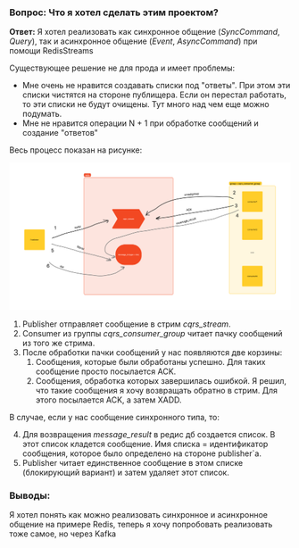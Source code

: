 ### Вопрос: Что я хотел сделать этим проектом?

**Ответ:** Я хотел реализовать как синхронное общение (_SyncCommand_, _Query_), так и асинхронное общение (_Event_, _AsyncCommand_) при помощи RedisStreams

Существующее решение не для прода и имеет проблемы:

- Мне очень не нравится создавать списки под "ответы". При этом эти списки чистятся на стороне публищера. Если он перестал работать, то эти списки не будут очищены. Тут много над чем еще можно подумать.
- Мне не нравится операции N + 1 при обработке сообщений и создание "ответов"

Весь процесс показан на рисунке:

![alt](readme_assets/cqrs-via-redis-stream-README.png)

1. Publisher отправляет сообщение в стрим _cqrs_stream_.
2. Consumer из группы _cqrs_consumer_group_ читает пачку сообщений из того же стрима.
3. После обработки пачки сообщений у нас появляются две корзины:
   1. Сообщения, которые были обработаны успешно. Для таких сообщение просто посылается ACK.
   2. Сообщения, обработка которых завершилась ошибкой. Я решил, что такие сообщения я хочу возвращать обратно в стрим. Для этого посылается ACK, а затем XADD.

В случае, если у нас сообщение синхронного типа, то: 

4. Для возвращения _message_result_ в редис дб создается список. В этот список кладется сообщение. Имя списка = идентификатор сообщения, которое было определено на стороне publisher`а.
5. Publisher читает единственное сообщение в этом списке (блокирующий вариант) и затем удаляет этот список.

### Выводы:

Я хотел понять как можно реализовать синхронное и асинхронное общение на примере Redis, теперь я хочу попробовать реализовать тоже самое, но через Kafka
